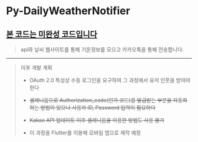 # Py-DailyWeatherNotifier

## <u>본 코드는 미완성 코드입니다</u>

> api와 날씨 웹사이트를 통해 기온정보를 모으고 카카오톡을 통해 전송합니다.

---

> 이후 개발 계획
>
> - OAuth 2.0 특성상 수동 로그인을 요구하여 그 과정에서 유저 인풋을 받아야 한다
>
> - ~~셀레니움으로 Authorization_code(인가 코드)를 발급받는 부분을 자동화하는 방법이 있으나 사용자 ID, Password 입력이 필요하다~~
> - ~~Kakao API 업데이트 이후 셀레니움을 이용한 방법도 사용 불가~~
>
> - 이 과정을 Flutter를 이용해 모바일 앱으로 제작 예정

